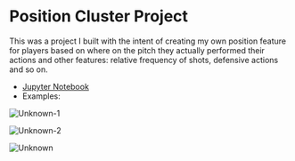 # Position Cluster Project
This was a project I built with the intent of creating my own position feature for players based on where on the pitch they actually performed their actions and other features: relative frequency of shots, defensive actions and so on.

- [Jupyter Notebook](https://gibranium.github.io/others/CLUSTERING-POSITIONS.html)
- Examples:
  
![Unknown-1](https://github.com/user-attachments/assets/014dcbe8-e557-423a-a503-9c138d39625a)

![Unknown-2](https://github.com/user-attachments/assets/e0f884a9-ea58-415d-8890-5ee4940c0757)

![Unknown](https://github.com/user-attachments/assets/25d6a967-88bc-4c29-9025-3ecb183d2f8d)
